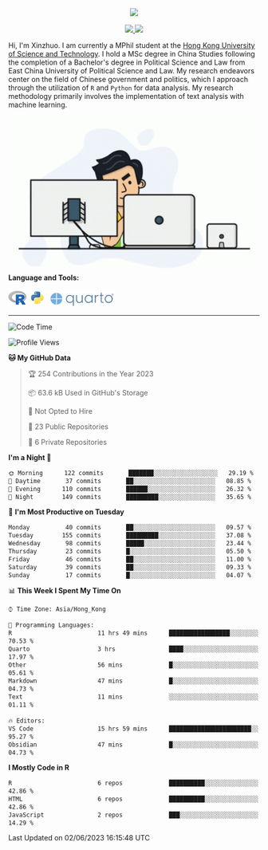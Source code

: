 <div align='center'>
<img src='https://readme-typing-svg.herokuapp.com?font=ubuntu&color=4d3900&center=true&lines=HKUST+Mphil+in+SOSC;Focus+on+China;Code+for+PoliSci'/>
</div>

<p align='center'>
 <a href='https://www.linkedin.com/in/xinzhuo-huang-5161011ba/' target='_blank'>
        <img src='https://img.shields.io/badge/linkedin%20-%230077B5.svg?&style=for-the-badge&logo=linkedin&logoColor=white'/>
    </a>
 <a href='https://twitter.com/HsinchoH' target='_blank'>
        <img src='https://img.shields.io/badge/Twitter-1DA1F2?style=for-the-badge&logo=twitter&logoColor=white'/>
    </a>
    </p>
    
Hi, I'm Xinzhuo. I am currently a MPhil student at the [Hong Kong University of Science and Technology](https://sosc.hkust.edu.hk/node/613). I hold a MSc degree in China Studies following the completion of a Bachelor's degree in Political Science and Law from East China University of Political Science and Law. My research endeavors center on the field of Chinese government and politics, which I approach through the utilization of `R` and `Python` for data analysis. My research methodology primarily involves the implementation of text analysis with machine learning.




<img align='right' src="https://github.com/xinzhuohkust/xinzhuohkust/blob/main/programmer.gif" width="590">



**Language and Tools:**  

<code><img height="36" src="https://raw.githubusercontent.com/github/explore/80688e429a7d4ef2fca1e82350fe8e3517d3494d/topics/r/r.png"></code>
<code><img height="36" src="https://raw.githubusercontent.com/github/explore/80688e429a7d4ef2fca1e82350fe8e3517d3494d/topics/python/python.png"></code>
<code><img height="32" src="https://github.com/quarto-dev/quarto-r/blob/main/man/figures/quarto.png"></code>

---
<!--START_SECTION:waka-->
![Code Time](http://img.shields.io/badge/Code%20Time-577%20hrs%2027%20mins-blue)

![Profile Views](http://img.shields.io/badge/Profile%20Views-10-blue)

**🐱 My GitHub Data** 

> 🏆 254 Contributions in the Year 2023
 > 
> 📦 63.6 kB Used in GitHub's Storage 
 > 
> 🚫 Not Opted to Hire
 > 
> 📜 23 Public Repositories 
 > 
> 🔑 6 Private Repositories  
 > 
**I'm a Night 🦉** 

```text
🌞 Morning      122 commits       ███████░░░░░░░░░░░░░░░░░░   29.19 % 
🌆 Daytime       37 commits       ██░░░░░░░░░░░░░░░░░░░░░░░   08.85 % 
🌃 Evening      110 commits       ██████░░░░░░░░░░░░░░░░░░░   26.32 % 
🌙 Night        149 commits       █████████░░░░░░░░░░░░░░░░   35.65 % 

```
📅 **I'm Most Productive on Tuesday** 

```text
Monday          40 commits       ██░░░░░░░░░░░░░░░░░░░░░░░   09.57 % 
Tuesday        155 commits       █████████░░░░░░░░░░░░░░░░   37.08 % 
Wednesday       98 commits       █████░░░░░░░░░░░░░░░░░░░░   23.44 % 
Thursday        23 commits       █░░░░░░░░░░░░░░░░░░░░░░░░   05.50 % 
Friday          46 commits       ██░░░░░░░░░░░░░░░░░░░░░░░   11.00 % 
Saturday        39 commits       ██░░░░░░░░░░░░░░░░░░░░░░░   09.33 % 
Sunday          17 commits       █░░░░░░░░░░░░░░░░░░░░░░░░   04.07 % 

```


📊 **This Week I Spent My Time On** 

```text
⌚︎ Time Zone: Asia/Hong_Kong

💬 Programming Languages: 
R                        11 hrs 49 mins      █████████████████░░░░░░░░   70.53 % 
Quarto                   3 hrs               ████░░░░░░░░░░░░░░░░░░░░░   17.97 % 
Other                    56 mins             █░░░░░░░░░░░░░░░░░░░░░░░░   05.61 % 
Markdown                 47 mins             █░░░░░░░░░░░░░░░░░░░░░░░░   04.73 % 
Text                     11 mins             ░░░░░░░░░░░░░░░░░░░░░░░░░   01.11 % 

🔥 Editors: 
VS Code                  15 hrs 59 mins      ███████████████████████░░   95.27 % 
Obsidian                 47 mins             █░░░░░░░░░░░░░░░░░░░░░░░░   04.73 % 

```

**I Mostly Code in R** 

```text
R                        6 repos             ██████████░░░░░░░░░░░░░░░   42.86 % 
HTML                     6 repos             ██████████░░░░░░░░░░░░░░░   42.86 % 
JavaScript               2 repos             ███░░░░░░░░░░░░░░░░░░░░░░   14.29 % 

```



 Last Updated on 02/06/2023 16:15:48 UTC
<!--END_SECTION:waka-->
    
    
    
    
    
    
    
    
